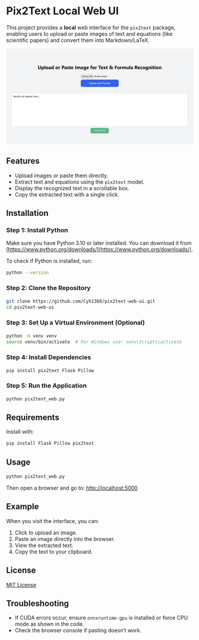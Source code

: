 # Pix2Text Local Web UI

This project provides a **local** web interface for the `pix2text` package, enabling users to upload or paste images of text and equations (like scientific papers) and convert them into Markdown/LaTeX.

![Demo Web UI](image.png)

## Features
- Upload images or paste them directly.
- Extract text and equations using the `pix2text` model.
- Display the recognized text in a scrollable box.
- Copy the extracted text with a single click.

## Installation

### Step 1: Install Python
Make sure you have Python 3.10 or later installed. You can download it from [https://www.python.org/downloads/](https://www.python.org/downloads/).

To check if Python is installed, run:
```bash
python --version
```

### Step 2: Clone the Repository
```bash
git clone https://github.com/Cyh1368/pix2text-web-ui.git
cd pix2text-web-ui
```

### Step 3: Set Up a Virtual Environment (Optional)
```bash
python -m venv venv
source venv/bin/activate  # For Windows use: venv\Scripts\activate
```

### Step 4: Install Dependencies
```bash
pip install pix2text Flask Pillow
```

### Step 5: Run the Application
```bash
python pix2text_web.py
```

## Requirements

Install with:

```bash
pip install Flask Pillow pix2text
```

## Usage

```bash
python pix2text_web.py
```

Then open a browser and go to: [http://localhost:5000](http://localhost:5000)

## Example
When you visit the interface, you can:
1. Click to upload an image.
2. Paste an image directly into the browser.
3. View the extracted text.
4. Copy the text to your clipboard.

## License
[MIT License](LICENSE)

## Troubleshooting
- If CUDA errors occur, ensure `onnxruntime-gpu` is installed or force CPU mode as shown in the code.
- Check the browser console if pasting doesn’t work.
